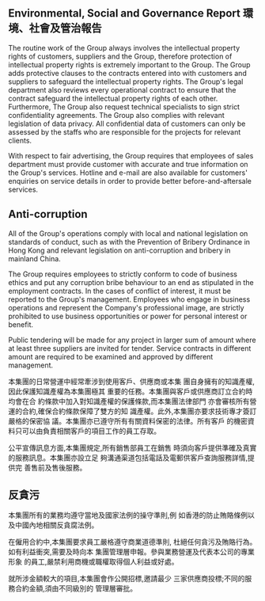 ## Environmental, Social and Governance Report 環境、社會及管治報告

The routine work of the Group always involves the intellectual property rights of customers, suppliers and the Group, therefore protection of intellectual property rights is extremely important to the Group. The Group adds protective clauses to the contracts entered into with customers and suppliers to safeguard the intellectual property rights. The Group's legal department also reviews every operational contract to ensure that the contract safeguard the intellectual property rights of each other. Furthermore, The Group also request technical specialists to sign strict confidentiality agreements. The Group also complies with relevant legislation of data privacy. All confidential data of customers can only be assessed by the staffs who are responsible for the projects for relevant clients.

With respect to fair advertising, the Group requires that employees of sales department must provide customer with accurate and true information on the Group's services. Hotline and e-mail are also available for customers' enquiries on service details in order to provide better before-and-aftersale services.

## Anti-corruption

All of the Group's operations comply with local and national legislation on standards of conduct, such as with the Prevention of Bribery Ordinance in Hong Kong and relevant legislation on anti-corruption and bribery in mainland China.

The Group requires employees to strictly conform to code of business ethics and put any corruption bribe behaviour to an end as stipulated in the employment contracts. In the cases of conflict of interest, it must be reported to the Group's management. Employees who engage in business operations and represent the Company's professional image, are strictly prohibited to use business opportunities or power for personal interest or benefit.

Public tendering will be made for any project in larger sum of amount where at least three suppliers are invited for tender. Service contracts in different amount are required to be examined and approved by different management.

本集團的日常營運中經常牽涉到使用客戶、供應商或本集 團自身擁有的知識產權,因此保護知識產權為本集團極其 重要的任務。本集團與客戶或供應商訂立合約時均會在合 約條款中加入對知識產權的保護條款,而本集團法律部門 亦會審核所有營運的合約,確保合約條款保障了雙方的知 識產權。此外,本集團亦要求技術專才簽訂嚴格的保密協 議。本集團亦已遵守所有有關資料保密的法律。所有客戶 的機密資料只可以由負責相關客戶的項目工作的員工存取。

公平宣傳訊息方面,本集團規定,所有銷售部員工在銷售 時須向客戶提供準確及真實的服務訊息。本集團亦設立足 夠溝通渠道包括電話及電郵供客戶查詢服務詳情,提供完 善售前及售後服務。

## 反貪污

本集團所有的業務均遵守當地及國家法例的操守準則,例 如香港的防止賄賂條例以及中國內地相關反貪腐法例。

在僱用合約中,本集團要求員工嚴格遵守商業道德準則, 杜絕任何貪污及賄賂行為。如有利益衝突,需要及時向本 集團管理層申報。參與業務營運及代表本公司的專業形象 的員工,嚴禁利用商機或職權取得個人利益或好處。

就所涉金額較大的項目,本集團會作公開招標,邀請最少 三家供應商投標;不同的服務合約金額,須由不同級別的 管理層審批。